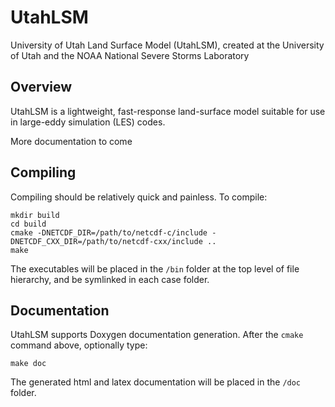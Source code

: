# UtahLSM
University of Utah Land Surface Model (UtahLSM), created at the University of Utah and the NOAA National Severe Storms Laboratory

## Overview
UtahLSM is a lightweight, fast-response land-surface model suitable for use in large-eddy simulation (LES) codes.

More documentation to come

## Compiling

Compiling should be relatively quick and painless. To compile:

````shell
mkdir build
cd build
cmake -DNETCDF_DIR=/path/to/netcdf-c/include -DNETCDF_CXX_DIR=/path/to/netcdf-cxx/include ..
make
````
The executables will be placed in the `/bin` folder at the top level of file hierarchy, and be symlinked in each case folder.

## Documentation

UtahLSM supports Doxygen documentation generation. After the `cmake` command above, optionally type:
````shell
make doc
````

The generated html and latex documentation will be placed in the `/doc` folder.